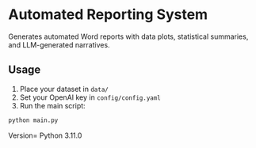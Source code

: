 # Automated Reporting System

Generates automated Word reports with data plots, statistical summaries, and LLM-generated narratives.

## Usage

1. Place your dataset in `data/`
2. Set your OpenAI key in `config/config.yaml`
3. Run the main script:

```bash
python main.py
```



Version= 
Python 3.11.0
